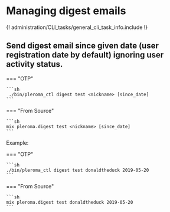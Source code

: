 # Managing digest emails

{! administration/CLI_tasks/general_cli_task_info.include !}

## Send digest email since given date (user registration date by default) ignoring user activity status.

=== "OTP"

    ```sh
     ./bin/pleroma_ctl digest test <nickname> [since_date]
    ```

=== "From Source"

    ```sh
    mix pleroma.digest test <nickname> [since_date]
    ```

Example: 

=== "OTP"

    ```sh
    ./bin/pleroma_ctl digest test donaldtheduck 2019-05-20
    ```

=== "From Source"

    ```sh
    mix pleroma.digest test donaldtheduck 2019-05-20
    ```
